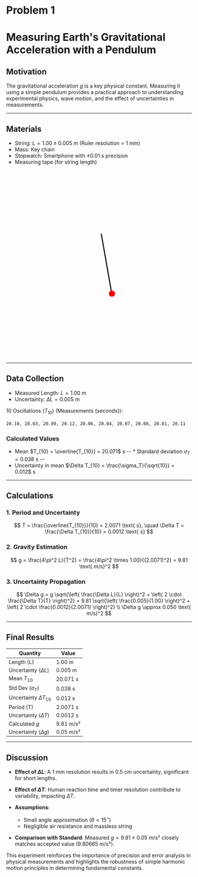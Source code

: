 # Problem 1

# Measuring Earth's Gravitational Acceleration with a Pendulum

## Motivation

The gravitational acceleration $g$ is a key physical constant. Measuring it using a simple pendulum provides a practical approach to understanding experimental physics, wave motion, and the effect of uncertainties in measurements.

---

## Materials

* String: $L = 1.00 \pm 0.005$ m (Ruler resolution = 1 mm)
* Mass: Key chain
* Stopwatch: Smartphone with $\pm 0.01$ s precision
* Measuring tape (for string length)

![alt text](pendulum_simulation.gif)



---

## Data Collection

* Measured Length: $L = 1.00$ m
* Uncertainty: $\Delta L = 0.005$ m

 10 Oscillations ($T_{10}$) (Measurements (seconds)):

```
20.10, 20.03, 20.09, 20.12, 20.06, 20.04, 20.07, 20.08, 20.01, 20.11
```

### Calculated Values

* Mean $T_{10} = \overline{T_{10}} = 20.071$ s
-- * Standard deviation $\sigma_T = 0.038$ s --
* Uncertainty in mean $\Delta T_{10} = \frac{\sigma_T}{\sqrt{10}} = 0.012$ s

---

## Calculations

### 1. Period and Uncertainty

$$
T = \frac{\overline{T_{10}}}{10} = 2.0071 \text{ s}, \quad \Delta T = \frac{\Delta T_{10}}{10} = 0.0012 \text{ s}
$$

### 2. Gravity Estimation

$$
g = \frac{4\pi^2 L}{T^2} = \frac{4\pi^2 \times 1.00}{(2.0071)^2} = 9.81 \text{ m/s}^2
$$

### 3. Uncertainty Propagation

$$
\Delta g = g \sqrt{\left( \frac{\Delta L}{L} \right)^2 + \left( 2 \cdot \frac{\Delta T}{T} \right)^2} =
9.81 \sqrt{\left( \frac{0.005}{1.00} \right)^2 + \left( 2 \cdot \frac{0.0012}{2.0071} \right)^2} \\
\Delta g \approx 0.050 \text{ m/s}^2
$$

---

## Final Results

| Quantity                    | Value     |
| --------------------------- | --------- |
| Length (L)                  | 1.00 m    |
| Uncertainty ($\Delta L$)    | 0.005 m   |
| Mean $T_{10}$               | 20.071 s  |
| Std Dev ($\sigma_T$)        | 0.038 s   |
| Uncertainty $\Delta T_{10}$ | 0.012 s   |
| Period (T)                  | 2.0071 s  |
| Uncertainty ($\Delta T$)    | 0.0012 s  |
| Calculated $g$              | 9.81 m/s² |
| Uncertainty ($\Delta g$)    | 0.05 m/s² |

---

## Discussion

* **Effect of $\Delta L$**: A 1 mm resolution results in 0.5 cm uncertainty, significant for short lengths.
* **Effect of $\Delta T$**: Human reaction time and timer resolution contribute to variability, impacting $\Delta T$.
* **Assumptions**:

  * Small angle approximation ($\theta < 15^\circ$)
  * Negligible air resistance and massless string
* **Comparison with Standard**: Measured $g = 9.81 \pm 0.05$ m/s² closely matches accepted value (9.80665 m/s²).

This experiment reinforces the importance of precision and error analysis in physical measurements and highlights the robustness of simple harmonic motion principles in determining fundamental constants.

